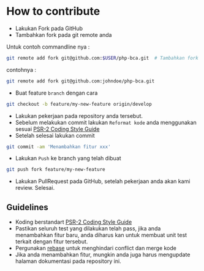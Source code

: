 # How to contribute


* Lakukan Fork pada GitHub
* Tambahkan fork pada git remote anda

Untuk contoh commandline nya :

```bash
git remote add fork git@github.com:$USER/php-bca.git  # Tambahkan fork pada remote, $USER adalah username GitHub anda
```

contohnya :

```bash
git remote add fork git@github.com:johndoe/php-bca.git
```

* Buat feature ```branch``` dengan cara

```bash
git checkout -b feature/my-new-feature origin/develop 
```

* Lakukan pekerjaan pada repository anda tersebut. 
* Sebelum melakukan commit lakukan ```Reformat kode``` anda menggunakan sesuai [PSR-2 Coding Style Guide](https://github.com/odenktools/php-bca#guidelines)
* Setelah selesai lakukan commit

```bash
git commit -am 'Menambahkan fitur xxx'
```

* Lakukan ```Push``` ke branch yang telah dibuat

```bash
git push fork feature/my-new-feature
```

* Lakukan PullRequest pada GitHub, setelah pekerjaan anda akan kami review. Selesai.

## Guidelines

* Koding berstandart [PSR-2 Coding Style Guide](http://www.php-fig.org/psr/psr-2/)
* Pastikan seluruh test yang dilakukan telah pass, jika anda menambahkan fitur baru, anda diharus kan untuk membuat unit test terkait dengan fitur tersebut.
* Pergunakan [rebase](https://git-scm.com/book/en/v2/Git-Branching-Rebasing) untuk menghindari conflict dan merge kode
* Jika anda menambahkan fitur, mungkin anda juga harus mengupdate halaman dokumentasi pada repository ini.
